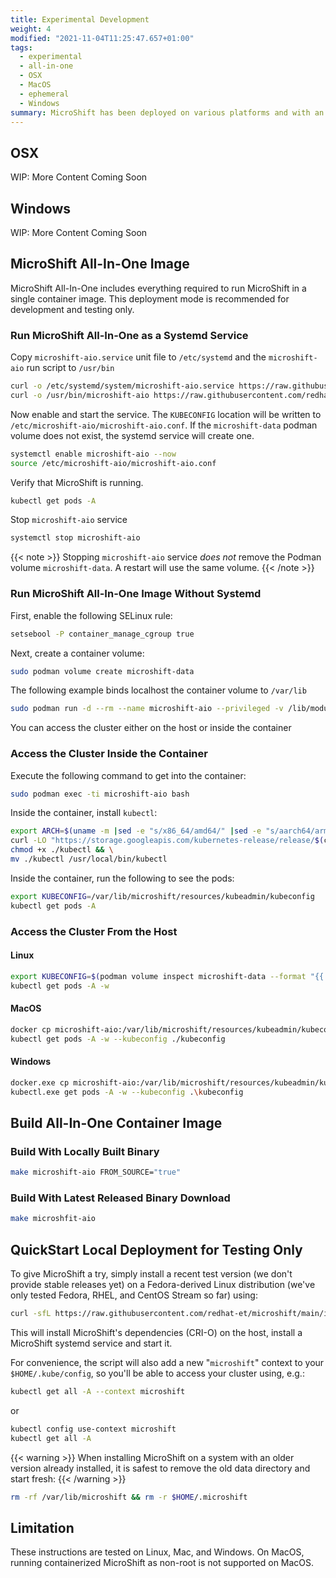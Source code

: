 ```yaml
---
title: Experimental Development
weight: 4
modified: "2021-11-04T11:25:47.657+01:00"
tags:
  - experimental
  - all-in-one
  - OSX
  - MacOS
  - ephemeral
  - Windows
summary: MicroShift has been deployed on various platforms and with an All-In-One image
---
```


## OSX

WIP: More Content Coming Soon

## Windows

WIP: More Content Coming Soon

## MicroShift All-In-One Image

MicroShift All-In-One includes everything required to run MicroShift in a single container image.
This deployment mode is recommended for development and testing only.

### Run MicroShift All-In-One as a Systemd Service

Copy `microshift-aio.service` unit file to `/etc/systemd` and the `microshift-aio` run script to `/usr/bin`

```bash
curl -o /etc/systemd/system/microshift-aio.service https://raw.githubusercontent.com/redhat-et/microshift/main/packaging/systemd/microshift-aio.service
curl -o /usr/bin/microshift-aio https://raw.githubusercontent.com/redhat-et/microshift/main/packaging/systemd/microshift-aio
```

Now enable and start the service. The `KUBECONFIG` location will be written to `/etc/microshift-aio/microshift-aio.conf`.
If the `microshift-data` podman volume does not exist, the systemd service will create one.

```bash
systemctl enable microshift-aio --now
source /etc/microshift-aio/microshift-aio.conf
```

Verify that MicroShift is running.

```sh
kubectl get pods -A
```

Stop `microshift-aio` service

```bash
systemctl stop microshift-aio
```

{{< note >}}
Stopping `microshift-aio` service _does not_ remove the Podman volume `microshift-data`. A restart will use the same volume.
{{< /note >}}

### Run MicroShift All-In-One Image Without Systemd

First, enable the following SELinux rule:

```bash
setsebool -P container_manage_cgroup true
```

Next, create a container volume:

```bash
sudo podman volume create microshift-data
```

The following example binds localhost the container volume to `/var/lib`

```bash
sudo podman run -d --rm --name microshift-aio --privileged -v /lib/modules:/lib/modules -v microshift-data:/var/lib  -p 6443:6443 microshift-aio
```

You can access the cluster either on the host or inside the container

### Access the Cluster Inside the Container

Execute the following command to get into the container:

```bash
sudo podman exec -ti microshift-aio bash
```

Inside the container, install `kubectl`:

```bash
export ARCH=$(uname -m |sed -e "s/x86_64/amd64/" |sed -e "s/aarch64/arm64/")
curl -LO "https://storage.googleapis.com/kubernetes-release/release/$(curl -s https://storage.googleapis.com/kubernetes-release/release/stable.txt)/bin/linux/${ARCH}/kubectl" && \
chmod +x ./kubectl && \
mv ./kubectl /usr/local/bin/kubectl
```

Inside the container, run the following to see the pods:

```bash
export KUBECONFIG=/var/lib/microshift/resources/kubeadmin/kubeconfig
kubectl get pods -A
```

### Access the Cluster From the Host

#### Linux

```bash
export KUBECONFIG=$(podman volume inspect microshift-data --format "{{.Mountpoint}}")/microshift/resources/kubeadmin/kubeconfig
kubectl get pods -A -w
```

#### MacOS

```bash
docker cp microshift-aio:/var/lib/microshift/resources/kubeadmin/kubeconfig ./kubeconfig
kubectl get pods -A -w --kubeconfig ./kubeconfig
```

#### Windows

```bash
docker.exe cp microshift-aio:/var/lib/microshift/resources/kubeadmin/kubeconfig .\kubeconfig
kubectl.exe get pods -A -w --kubeconfig .\kubeconfig
```

## Build All-In-One Container Image

### Build With Locally Built Binary

```bash
make microshift-aio FROM_SOURCE="true"
```

### Build With Latest Released Binary Download

```bash
make microshfit-aio
```

## QuickStart Local Deployment for Testing Only

To give MicroShift a try, simply install a recent test version (we don't provide stable releases yet) on a Fedora-derived Linux distribution (we've only tested Fedora, RHEL, and CentOS Stream so far) using:

```sh
curl -sfL https://raw.githubusercontent.com/redhat-et/microshift/main/install.sh | bash
```

This will install MicroShift's dependencies (CRI-O) on the host, install a MicroShift systemd service and start it.

For convenience, the script will also add a new "`microshift`" context to your `$HOME/.kube/config`, so you'll be able to access your cluster using, e.g.:

```sh
kubectl get all -A --context microshift
```

or

```sh
kubectl config use-context microshift
kubectl get all -A
```

{{< warning >}}
When installing MicroShift on a system with an older version already installed, it is safest to remove the old data directory and start fresh:
{{< /warning >}}

```sh
rm -rf /var/lib/microshift && rm -r $HOME/.microshift
```

## Limitation

These instructions are tested on Linux, Mac, and Windows.
On MacOS, running containerized MicroShift as non-root is not supported on MacOS.
